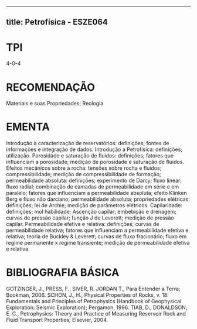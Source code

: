 
---
title: Petrofísica - ESZE064 
---

# TPI

4-0-4

# RECOMENDAÇÃO

Materiais e suas Propriedades; Reologia

# EMENTA

Introdução à caracterização de reservatórios: definições; fontes de informações e integração de dados. Introdução a Petrofísica: definições; utilização. Porosidade e saturação de fluidos: definições; fatores que influenciam a porosidade; medição de porosidade e saturação de fluidos. Efeitos mecânicos sobre a rocha: tensões sobre rocha e fluidos; compressibilidade; medição de compressibilidade de formação; permeabilidade absoluta: definições; experimento de Darcy; fluxo linear; fluxo radial; combinação de camadas de permeabilidade em série e em paralelo; fatores que influenciam a permeabilidade absoluta; efeito Klinken Berg e fluxo não darciano; permeabilidade absoluta; propriedades elétricas: definições; lei de Archie; medição de parâmetros elétricos. Capilaridade: definições; mol habilidade; Ascenção capilar; embebição e drenagem; curvas de pressão capilar; função J de Leverett; medição de pressão capilar. Permeabilidade efetiva e relativa: definições; curvas de permeabilidade relativa; fatores que influenciam a permeabilidade efetiva e relativa; teoria de Buckley & Leverett; curvas de fluxo fracionário; fluxo em regime permanente x regime transiente; medição de permeabilidade efetiva e relativa.

# BIBLIOGRAFIA BÁSICA

GOTZINGER, J., PRESS, F., SIVER, R. JORDAN T., Para Entender a Terra; Bookman, 2006.
SCHON, J., H., Physical Properties of Rocks, v. 18: Fundamentals and Principles of Petrophysics (Handbook of Geophysical Exploration: Seismic Exploration); Pergamon, 1996.
TIAB, D., DONALDSON, E. C., Petrophysics: Theory and Practice of Measuring Reservoir Rock and Fluid Transport Properties; Elsevier, 2004.
        